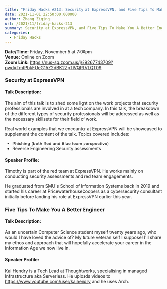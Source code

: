 ```yaml
---
title: "Friday Hacks #213: Security at ExpressVPN, and Five Tips To Make You A Better Engineer"
date: 2021-11-01 22:50:00.000000
author: Zhang Ziqing
url: /2021/11/friday-hacks-213
summary: Security at ExpressVPN, and Five Tips To Make You A Better Engineer
categories:
  - Friday Hacks
---
```


**Date/Time:** Friday, November 5 at 7:00pm <br />
**Venue:** Online on Zoom<br />
**Zoom Link:** https://nus-sg.zoom.us/j/89267743709?pwd=TmtPbkFUeG15Z2dBK2ZpTlVQRkVLQT09

### Security at ExpressVPN

#### Talk Description:

The aim of this talk is to shed some light on the work projects that security professionals are involved in at a tech company. In this talk, the breakdown of the different types of security professionals will be addressed as well as the necessary skillsets for their field of work.

Real world examples that we encounter at ExpressVPN will be showcased to supplement the content of the talk. Topics covered includes:

- Phishing (both Red and Blue team perspective)
- Reverse Engineering Security assessments

#### Speaker Profile:

Timothy is part of the red team at ExpressVPN. He works mainly on conducting security assessments and red team engagements.

He graduated from SMU's School of Information Systems back in 2019 and started his career at PricewaterhouseCoopers as a cybersecurity consultant initially before landing his role at ExpressVPN earlier this year.

### Five Tips To Make You A Better Engineer

#### Talk Description:

As an uncertain Computer Science student myself twenty years ago, who would I have loved the advice of? My future veteran self I suppose! I'll share my ethos and approach that will hopefully accelerate your career in the Information Age we now live in.

#### Speaker Profile:

Kai Hendry is a Tech Lead at Thoughtworks, specialising in managed Infrastructure aka Serverless. He uploads videos to https://www.youtube.com/user/kaihendry and he uses Arch.
